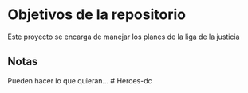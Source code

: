 # Objetivos de la repositorio

Este proyecto se encarga de manejar los planes de la liga de la justicia


## Notas
Pueden hacer lo que quieran...
#   H e r o e s - d c  
 